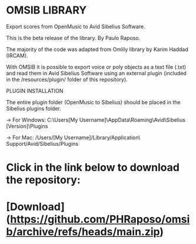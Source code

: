 # OMSIB LIBRARY

Export scores from OpenMusic to Avid Sibelius Software.

This is the beta release of the library.
By Paulo Raposo.

The majority of the code was adapted from Omlily library by Karim Haddad (IRCAM).

With OMSIB it is possible to export voice or poly objects as a text file (.txt) and read them in Avid Sibelius Software using an external plugin (included in the /resources/plugin/ folder of this repository).

PLUGIN INSTALLATION

 The entire plugin folder (OpenMusic to Sibelius) should be placed in the Sibelius plugins folder.

-> For Windows: C:\Users[My Username]\AppData\Roaming\Avid\Sibelius [Version]\Plugins

-> For Mac: /Users/[My Username]/Library/Application\ Support/Avid/Sibelius/Plugins

# Click in the link below to download the repository:

# [Download] (https://github.com/PHRaposo/omsib/archive/refs/heads/main.zip)



